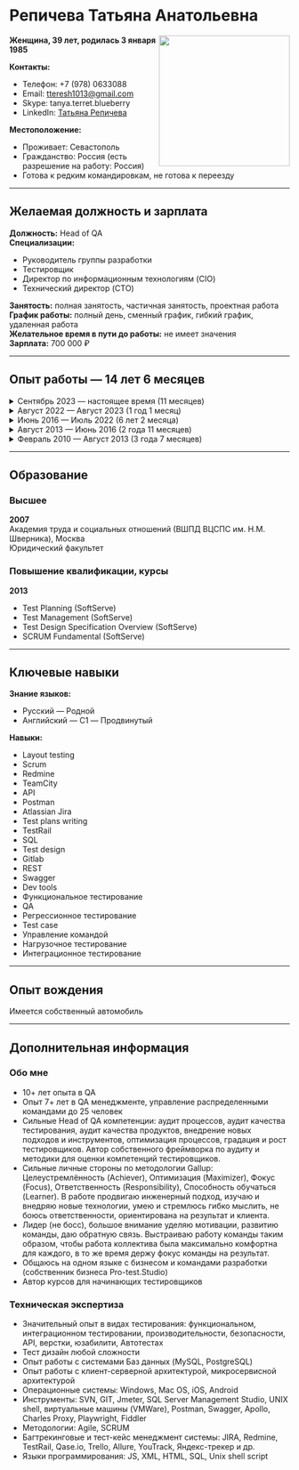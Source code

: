 # Репичева Татьяна Анатольевна

<img src="https://github.com/TatyanaRepicheva/My-CV/blob/5cbd8dcba0b3a6fa19c9c7c19c5fc0c997671ce3/AVD_6406-2.jpg?raw=true" align="right" width="235"/>

**Женщина, 39 лет, родилась 3 января 1985**

**Контакты:**
- Телефон: +7 (978) 0633088
- Email: [tteresh1013@gmail.com](mailto:tteresh1013@gmail.com)
- Skype: tanya.terret.blueberry
- LinkedIn: [Татьяна Репичева](https://linkedin.com/tatyanarepicheva/)

**Местоположение:**
- Проживает: Севастополь
- Гражданство: Россия (есть разрешение на работу: Россия)
- Готова к редким командировкам, не готова к переезду

---

## Желаемая должность и зарплата

**Должность:** Head of QA  
**Специализации:**  
- Руководитель группы разработки
- Тестировщик
- Директор по информационным технологиям (CIO)
- Технический директор (CTO)

**Занятость:** полная занятость, частичная занятость, проектная работа  
**График работы:** полный день, сменный график, гибкий график, удаленная работа  
**Желательное время в пути до работы:** не имеет значения  
**Зарплата:** 700 000 ₽

---

## Опыт работы — 14 лет 6 месяцев

<details>
  <summary>Сентябрь 2023 — настоящее время (11 месяцев)</summary>

  <br>
  **Purrweb, Омск**  
  Сайт: [purrweb.com](https://purrweb.com)  
  Сфера: Информационные технологии, системная интеграция, интернет

  **Head of QA**
  - Анализ (аудит) качества процессов проектов тестирования на всех проектах
  - Контроль исполнения планов улучшений на проектах
  - Контроль выполнения KPI
  - Ресурсное планирование, формирование команды (найм/увольнение)
  - Организация стажировок, онбордингов
  - Организация активностей тестирования (API, нагрузки, безопасности, автоматизации)
  - Обучение и развитие команды: помощь с обучающими материалами, мануал и авто срезы знаний, определение грейдов
  - Определение стандартов и регламентов QA
  - Планирование финансов отдела QA
  - Коммуникация с другими отделами: HR, PM, Sales, Design
  - Ведение отчетности: по ЗП, бизнес показателям, QA метрикам

  **Достижения:**
  - Построение оргструктуры QA, института менторства
  - Введение оценки знаний и системы градации
  - Построение автоматизации тестирования в компании с нуля
  - Проведение обучающих сессий для проджект менеджеров по части QA
  - Разработка конструктора для отдела продаж по сегментации продуктов и соответствующим услугам QA
</details>

<details>
  <summary>Август 2022 — Август 2023 (1 год 1 месяц)</summary>

  <br>
  **UULA, Кувейт**
  Сайт: [uula.com](https://uula.com)

  **QA Principal**
  - Построение процессов и установление стандартов тестирования продукта (образовательный портал)
  - Разработка метрик качества
  - Формирование команды: онбординг, мотивация, анализ работы QA инженеров, обучение и развитие QA инженеров
  - Ревью тестовой документации
  - Проведение лекций, ежеквартальная оценка знаний QA инженеров, наставничество, актуализация базы знаний QA
  - Исследование и внедрение новых видов тестирования (нагрузочное тестирование, тестирование безопасности)

  **Достижения:**
  - Внедрила процесс оценки сотрудников по разным грейдам, разработала матрицу компетенций
  - Внедрила Qase.io как систему работы с тест-кейсами вместо Xray
</details>

<details>
  <summary>Июнь 2016 — Июль 2022 (6 лет 2 месяца)</summary>

  <br>
  **Blueberry consultants**  
  Сайт: [bbconsult.co.uk](https://www.bbconsult.co.uk)  
  Сфера: Информационные технологии, системная интеграция, интернет

  **QC Manager**
  - Организация процесса тестирования более 15 проектов (веб, десктоп, мобайл-приложения для медицинских учреждений, ecom, fintech)
  - Управление отделом QA: наставничество, подбор, мотивация команды, организация работы и построение roadmap, распределение ресурсов, оценка и анализ работы (Performance Review)
  - Выстраивание эффективного взаимодействия с senior-менеджерами и командами заказчика (Project-менеджеры)
  - Анализ качества тестирования, сбор метрик, улучшение процессов тестирования и работы команды
  - Ревью тест-кейсов (TestLink, Allure, Qase.io, BDD-Cucumber)
  - Изучение систем, тестирование требований
  - Написание документации для общего использования (Confluence)
  - Оформление/проверка багрепортов (PTS)
  - Тестирование веб и мобильных приложений
  - Запуск автотестов, анализ фейлов
  - Анализ логов

  **Достижения:**
  - Ускорила процесс тестирования на 35% по ключевым направлениям за счет пересмотра всех процессов и отказа от неэффективных подходов тестирования
  - Наладила эффективную работу отдела, выстроила процессы, добилась самостоятельной работы тестировщиков на 10+ проектах с минимальным контролем
  - Сформировала стабильную и сильную сплоченную команду, текучесть сведена к нулю
  - Внедрила автоматизированное тестирование
  - Внедрила практику управления тест-кейсами
</details>

<details>
  <summary>Август 2013 — Июнь 2016 (2 года 11 месяцев)</summary>

  <br>
  **SoftServe**, Украина 
  Сайт: [softserve.ua](https://www.softserve.ua)  
  Сфера: Информационные технологии, системная интеграция, интернет

  **QA Lead**
  - Составление и ведение Тест Плана и Тест Стратегии
  - Планирование и улучшение QA процесса на проекте
  - Анализ требований
  - Создание и поддержка QA артефактов и метрик (тестовое покрытие, тест кейсы и тест репорты, статистика дефектов)
  - Эскалирование проблем, связанных с проектными требованиями (программное обеспечение, оборудование, ресурсы)
  - Обучение, координирование QA команды из 5 инженеров, распределение задач, проверка различных репортов QA команды
  - Написание, поддержка, улучшение тест кейсов
  - Посещение регулярных митингов с стейкхолдерами, обсуждение статуса за неделю с руководством проекта
  - Документирование активностей тестирования, включая результаты тестирования, тестовое покрытие, необходимые ресурсы, ведение дефектов
  - Выявление и митигация проектных рисков

  **Достижения:**
  - Подготовила команду QA инженеров для сдачи экзамена ISTQB
  - Внедрила нагрузочное тестирование с помощью Jmeter
  - Разработала адаптационный план, программу
  - Оптимизировала регрессионное тестирование
  - Выстроила взаимодействие QA команды с командой разработчиков и аналитиков
</details>

<details>
  <summary>Февраль 2010 — Август 2013 (3 года 7 месяцев)</summary>

  <br>
  **“ISD” (Information Systems Development)**, Украина  
  Сайт: [isd.dp.ua](https://www.isd.dp.ua)  
  Сфера: Информационные технологии, системная интеграция, интернет

  **QC engineer**
  - Написание, проверка, исправление, обновление и выполнение тестовых сценариев в отношении программного обеспечения на основании анализа требований
  - Все виды ручного (manual) тестирования
  - Анализ программного кода с целью написания сценариев для тестирования
  - Содействие в разработке Тест плана и Тестовых сценариев
  - Работа в системе отслеживания ошибок, подготовка документации, проверка дефектов и ошибок после исправления, составление отчетов о результатах тестирования для руководства компании или Заказчиков
  - Анализ результатов тестирования
  - Коммуникация с программистами и другими заинтересованными лицами для объяснения/выявления причин появления дефекта/ошибки
  - Оценка времени для выполнения задач

  **Достижения:**
  - Была единственным тестировщиком на проекте, научилась автономной работе, самостоятельно вела проекты
</details>

---

## Образование

### Высшее

**2007**  
Академия труда и социальных отношений (ВШПД ВЦСПС им. Н.М. Шверника), Москва  
Юридический факультет

### Повышение квалификации, курсы

**2013**  
- Test Planning (SoftServe)
- Test Management (SoftServe)
- Test Design Specification Overview (SoftServe)
- SCRUM Fundamental (SoftServe)

---

## Ключевые навыки

**Знание языков:**  
- Русский — Родной
- Английский — C1 — Продвинутый

**Навыки:**  
- Layout testing
- Scrum
- Redmine
- TeamCity
- API
- Postman
- Atlassian Jira
- Test plans writing
- TestRail
- SQL
- Test design
- Gitlab
- REST
- Swagger
- Dev tools
- Функциональное тестирование
- QA
- Регрессионное тестирование
- Test case
- Управление командой
- Нагрузочное тестирование
- Интеграционное тестирование

---

## Опыт вождения

Имеется собственный автомобиль

---

## Дополнительная информация

### Обо мне
- 10+ лет опыта в QA
- Опыт 7+ лет в QA менеджменте, управление распределенными командами до 25 человек
- Сильные Head of QA компетенции: аудит процессов, аудит качества тестирования, аудит качества продуктов, внедрение новых подходов и инструментов, оптимизация процессов, градация и рост тестировщиков. Автор собственного фреймворка по аудиту и методики для оценки компетенций тестировщиков.
- Сильные личные стороны по методологии Gallup: Целеустремлённость (Achiever), Оптимизация (Maximizer), Фокус (Focus), Ответственность (Responsibility), Способность обучаться (Learner). В работе продвигаю инженерный подход, изучаю и внедряю новые технологии, умею и стремлюсь гибко мыслить, не боюсь ответственности, ориентирована на результат и клиента.
- Лидер (не босс), большое внимание уделяю мотивации, развитию команды, даю обратную связь. Выстраиваю работу команды таким образом, чтобы работа коллектива была максимально комфортна для каждого, в то же время держу фокус команды на результат.
- Общаюсь на одном языке с бизнесом и командами разработки (собственник бизнеса Pro-test.Studio)
- Автор курсов для начинающих тестировщиков

### Техническая экспертиза
- Значительный опыт в видах тестирования: функциональном, интеграционном тестировании, производительности, безопасности, API, верстки, юзабилити, Автотестах
- Тест дизайн любой сложности
- Опыт работы с системами Баз данных (MySQL, PostgreSQL)
- Опыт работы с клиент-серверной архитектурой, микросервисной архитектурой
- Операционные системы: Windows, Mac OS, iOS, Android
- Инструменты: SVN, GIT, Jmeter, SQL Server Management Studio, UNIX shell, виртуальные машины (VMWare), Postman, Swagger, Apollo, Charles Proxy, Playwright, Fiddler
- Методологии: Agile, SCRUM
- Багтрекинговые и тест-кейс менеджмент системы: JIRA, Redmine, TestRail, Qase.io, Trello, Allure, YouTrack, Яндекс-трекер и др.
- Языки программирования: JS, XML, HTML, SQL, Unix shell script
